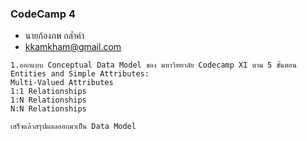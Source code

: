 ### CodeCamp 4

- นายก้องภพ กล่ำคำ
- kkamkham@gmail.com

```
1.ออกแบบ Conceptual Data Model ของ มหาวิทยาลัย Codecamp XI ตาม 5 ขั้นตอน 
Entities and Simple Attributes:
Multi-Valued Attributes
1:1 Relationships
1:N Relationships
N:N Relationships

เสร็จแล้วสรุปผลลออกมาเป็น Data Model

```
